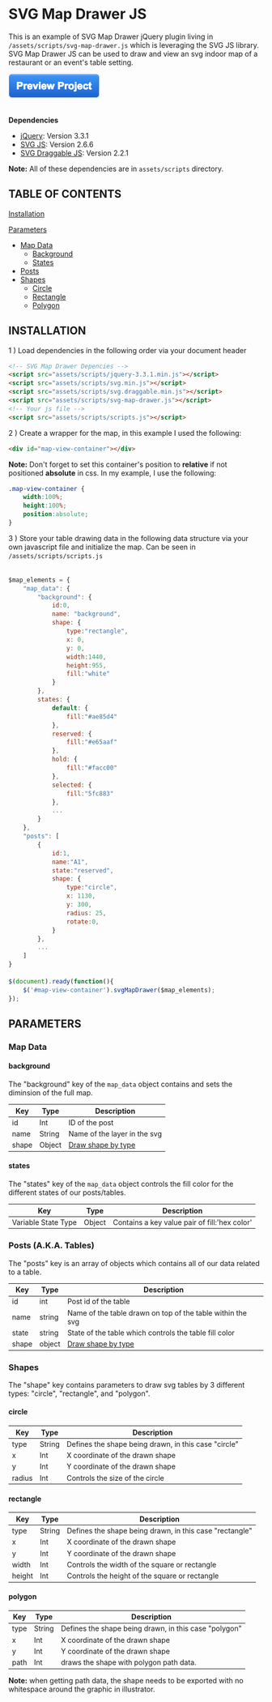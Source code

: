 # SVG Map Drawer JS

This is an example of SVG Map Drawer jQuery plugin living in `/assets/scripts/svg-map-drawer.js` which is leveraging the SVG JS library. SVG Map Drawer JS can be used to draw and view an svg indoor map of a restaurant or an event's table setting.

<a href="https://htmlpreview.github.io/?https://github.com/tsoto111/js_indoor_map/blob/master/index.html" target="_blank">
	<img src="https://github.com/tsoto111/js_indoor_map/blob/NMPrototype/assets/images/preview-btn.png" />
</a><br/><br/>

**Dependencies**
* [jQuery](http://jquery.com/): Version 3.3.1
* [SVG JS](http://svgjs.com/): Version 2.6.6
* [SVG Draggable JS](https://github.com/svgdotjs/svg.draggable.js): Version 2.2.1

**Note:** All of these dependencies are in `assets/scripts` directory.

## TABLE OF CONTENTS

[Installation](#installation)

[Parameters](#parameters)

* [Map Data](#map-data)
  * [Background](#background)
  * [States](#states)
* [Posts](#posts-aka-tables)
* [Shapes](#shapes)
  * [Circle](#circle)
  * [Rectangle](#rectangle)
  * [Polygon](#polygon)

## INSTALLATION

1 ) Load dependencies in the following order via your document header

```html
<!-- SVG Map Drawer Depencies -->
<script src="assets/scripts/jquery-3.3.1.min.js"></script>
<script src="assets/scripts/svg.min.js"></script>
<script src="assets/scripts/svg.draggable.min.js"></script>
<script src="assets/scripts/svg-map-drawer.js"></script>
<!-- Your js file -->
<script src="assets/scripts/scripts.js"></script>
```

2 ) Create a wrapper for the map, in this example I used the following:

```html
<div id="map-view-container"></div>
```

**Note:** Don't forget to set this container's position to **relative** if not positioned **absolute** in css. In my example, I use the following:

```css
.map-view-container {
	width:100%;
	height:100%;
	position:absolute;
}
```

3 ) Store your table drawing data in the following data structure via your own javascript file and initialize the map. Can be seen in `/assets/scripts/scripts.js`

```javascript

$map_elements = {
	"map_data": {
		"background": {
			id:0,
			name: "background",
			shape: {
				type:"rectangle", 
				x: 0, 
				y: 0,
				width:1440,
				height:955, 
				fill:"white"
			}
		},
		states: {
			default: {
				fill:"#ae85d4"
			},
			reserved: {
				fill:"#e65aaf"
			},
			hold: {
				fill:"#facc00"
			},
			selected: {
				fill:"5fc883"
			},
			...
		}
	},
	"posts": [
		{
			id:1,
			name:"A1",
			state:"reserved",
			shape: {
				type:"circle",
				x: 1130, 
				y: 300, 
				radius: 25, 
				rotate:0, 
			}
		},
		...
	]
}

$(document).ready(function(){		
	$('#map-view-container').svgMapDrawer($map_elements);
});

``` 

## PARAMETERS

### Map Data

#### background

The "background" key of the `map_data` object contains and sets the diminsion of the full map.

| Key    | Type      | Description                       | 
| ------ | --------- | --------------------------------- |
| id     | Int       | ID of the post                    |
| name   | String    | Name of the layer in the svg      |
| shape  | Object    | [Draw shape by type](#shapes)      |

#### states

The "states" key of the `map_data` object controls the fill color for the different states of our posts/tables.

| Key                 | Type      | Description                                   | 
| ------------------- | --------- | --------------------------------------------- |
| Variable State Type | Object    | Contains a key value pair of fill:'hex color' |

### Posts (A.K.A. Tables)

The "posts" key is an array of objects which contains all of our data related to a table.

| Key   | Type   | Description                                                | 
| ----- | ------ | ---------------------------------------------------------- |
| id    | int    | Post id of the table                                       |
| name  | string | Name of the table drawn on top of the table within the svg |
| state | string | State of the table which controls the table fill color     |
| shape | object | [Draw shape by type](#shapes)                               |

### Shapes

The "shape" key contains parameters to draw svg tables by 3 different types: "circle", "rectangle", and "polygon".

#### circle

| Key    | Type   | Description                                          | 
| ------ | ------ | ---------------------------------------------------- |
| type   | String | Defines the shape being drawn, in this case "circle" |
| x      | Int    | X coordinate of the drawn shape                      |
| y      | Int    | Y coordinate of the drawn shape                      |
| radius | Int    | Controls the size of the circle                      |

#### rectangle

| Key    | Type   | Description                                             | 
| ------ | ------ | ------------------------------------------------------- |
| type   | String | Defines the shape being drawn, in this case "rectangle" |
| x      | Int    | X coordinate of the drawn shape                         |
| y      | Int    | Y coordinate of the drawn shape                         |
| width  | Int    | Controls the width of the square or rectangle           |
| height | Int    | Controls the height of the square or rectangle          |

#### polygon

| Key    | Type   | Description                                             | 
| ------ | ------ | ------------------------------------------------------- |
| type   | String | Defines the shape being drawn, in this case "polygon"   |
| x      | Int    | X coordinate of the drawn shape                         |
| y      | Int    | Y coordinate of the drawn shape                         |
| path   | Int    | draws the shape with polygon path data.                 |

**Note:** when getting path data, the shape needs to be exported with no whitespace around the graphic in illustrator.
